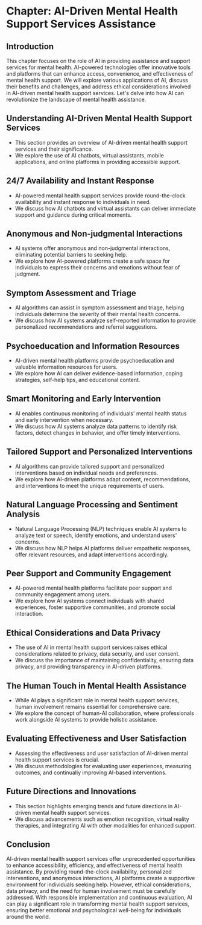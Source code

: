 Chapter: AI-Driven Mental Health Support Services Assistance
============================================================

Introduction
------------

This chapter focuses on the role of AI in providing assistance and support services for mental health. AI-powered technologies offer innovative tools and platforms that can enhance access, convenience, and effectiveness of mental health support. We will explore various applications of AI, discuss their benefits and challenges, and address ethical considerations involved in AI-driven mental health support services. Let's delve into how AI can revolutionize the landscape of mental health assistance.

Understanding AI-Driven Mental Health Support Services
------------------------------------------------------

* This section provides an overview of AI-driven mental health support services and their significance.
* We explore the use of AI chatbots, virtual assistants, mobile applications, and online platforms in providing accessible support.

24/7 Availability and Instant Response
--------------------------------------

* AI-powered mental health support services provide round-the-clock availability and instant response to individuals in need.
* We discuss how AI chatbots and virtual assistants can deliver immediate support and guidance during critical moments.

Anonymous and Non-judgmental Interactions
-----------------------------------------

* AI systems offer anonymous and non-judgmental interactions, eliminating potential barriers to seeking help.
* We explore how AI-powered platforms create a safe space for individuals to express their concerns and emotions without fear of judgment.

Symptom Assessment and Triage
-----------------------------

* AI algorithms can assist in symptom assessment and triage, helping individuals determine the severity of their mental health concerns.
* We discuss how AI systems analyze self-reported information to provide personalized recommendations and referral suggestions.

Psychoeducation and Information Resources
-----------------------------------------

* AI-driven mental health platforms provide psychoeducation and valuable information resources for users.
* We explore how AI can deliver evidence-based information, coping strategies, self-help tips, and educational content.

Smart Monitoring and Early Intervention
---------------------------------------

* AI enables continuous monitoring of individuals' mental health status and early intervention when necessary.
* We discuss how AI systems analyze data patterns to identify risk factors, detect changes in behavior, and offer timely interventions.

Tailored Support and Personalized Interventions
-----------------------------------------------

* AI algorithms can provide tailored support and personalized interventions based on individual needs and preferences.
* We explore how AI-driven platforms adapt content, recommendations, and interventions to meet the unique requirements of users.

Natural Language Processing and Sentiment Analysis
--------------------------------------------------

* Natural Language Processing (NLP) techniques enable AI systems to analyze text or speech, identify emotions, and understand users' concerns.
* We discuss how NLP helps AI platforms deliver empathetic responses, offer relevant resources, and adapt interventions accordingly.

Peer Support and Community Engagement
-------------------------------------

* AI-powered mental health platforms facilitate peer support and community engagement among users.
* We explore how AI systems connect individuals with shared experiences, foster supportive communities, and promote social interaction.

Ethical Considerations and Data Privacy
---------------------------------------

* The use of AI in mental health support services raises ethical considerations related to privacy, data security, and user consent.
* We discuss the importance of maintaining confidentiality, ensuring data privacy, and providing transparency in AI-driven platforms.

The Human Touch in Mental Health Assistance
-------------------------------------------

* While AI plays a significant role in mental health support services, human involvement remains essential for comprehensive care.
* We explore the concept of human-AI collaboration, where professionals work alongside AI systems to provide holistic assistance.

Evaluating Effectiveness and User Satisfaction
----------------------------------------------

* Assessing the effectiveness and user satisfaction of AI-driven mental health support services is crucial.
* We discuss methodologies for evaluating user experiences, measuring outcomes, and continually improving AI-based interventions.

Future Directions and Innovations
---------------------------------

* This section highlights emerging trends and future directions in AI-driven mental health support services.
* We discuss advancements such as emotion recognition, virtual reality therapies, and integrating AI with other modalities for enhanced support.

Conclusion
----------

AI-driven mental health support services offer unprecedented opportunities to enhance accessibility, efficiency, and effectiveness of mental health assistance. By providing round-the-clock availability, personalized interventions, and anonymous interactions, AI platforms create a supportive environment for individuals seeking help. However, ethical considerations, data privacy, and the need for human involvement must be carefully addressed. With responsible implementation and continuous evaluation, AI can play a significant role in transforming mental health support services, ensuring better emotional and psychological well-being for individuals around the world.
